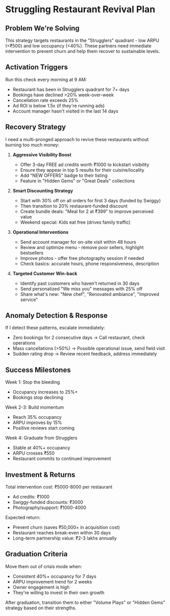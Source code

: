 # Struggling Restaurant Revival Plan

## Problem We're Solving

This strategy targets restaurants in the "Strugglers" quadrant - low ARPU (<₹500) and low occupancy (<40%). These partners need immediate intervention to prevent churn and help them recover to sustainable levels.

## Activation Triggers

Run this check every morning at 9 AM:
- Restaurant has been in Strugglers quadrant for 7+ days
- Bookings have declined >20% week-over-week
- Cancellation rate exceeds 25%
- Ad ROI is below 1.5x (if they're running ads)
- Account manager hasn't visited in the last 14 days

## Recovery Strategy

I need a multi-pronged approach to revive these restaurants without burning too much money:

1. **Aggressive Visibility Boost**
   - Offer 3-day FREE ad credits worth ₹1000 to kickstart visibility
   - Ensure they appear in top 5 results for their cuisine/locality
   - Add "NEW OFFERS" badge to their listing
   - Feature in "Hidden Gems" or "Great Deals" collections

2. **Smart Discounting Strategy**
   - Start with 30% off on all orders for first 3 days (funded by Swiggy)
   - Then transition to 20% restaurant-funded discount
   - Create bundle deals: "Meal for 2 at ₹399" to improve perceived value
   - Weekend special: Kids eat free (drives family traffic)

3. **Operational Interventions**
   - Send account manager for on-site visit within 48 hours
   - Review and optimize menu - remove poor sellers, highlight bestsellers
   - Improve photos - offer free photography session if needed
   - Check basics: accurate hours, phone responsiveness, description

4. **Targeted Customer Win-back**
   - Identify past customers who haven't returned in 30 days
   - Send personalized "We miss you" messages with 25% off
   - Share what's new: "New chef", "Renovated ambiance", "Improved service"

## Anomaly Detection & Response

If I detect these patterns, escalate immediately:
- Zero bookings for 2 consecutive days → Call restaurant, check operations
- Mass cancellations (>50%) → Possible operational issue, send field visit
- Sudden rating drop → Review recent feedback, address immediately

## Success Milestones

Week 1: Stop the bleeding
- Occupancy increases to 25%+
- Bookings stop declining

Week 2-3: Build momentum
- Reach 35% occupancy
- ARPU improves by 15%
- Positive reviews start coming

Week 4: Graduate from Strugglers
- Stable at 40%+ occupancy
- ARPU crosses ₹550
- Restaurant commits to continued improvement

## Investment & Returns

Total intervention cost: ₹5000-8000 per restaurant
- Ad credits: ₹1000
- Swiggy-funded discounts: ₹3000
- Photography/support: ₹1000-4000

Expected return: 
- Prevent churn (saves ₹50,000+ in acquisition cost)
- Restaurant reaches break-even within 30 days
- Long-term partnership value: ₹2-3 lakhs annually

## Graduation Criteria

Move them out of crisis mode when:
- Consistent 40%+ occupancy for 7 days
- ARPU improvement trend for 2 weeks
- Owner engagement is high
- They're willing to invest in their own growth

After graduation, transition them to either "Volume Plays" or "Hidden Gems" strategy based on their strengths.